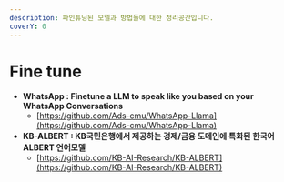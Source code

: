 ```yaml
---
description: 파인튜닝된 모델과 방법들에 대한 정리공간입니다.
coverY: 0
---
```


# Fine tune

* **WhatsApp : Finetune a LLM to speak like you based on your WhatsApp Conversations**
  * [https://github.com/Ads-cmu/WhatsApp-Llama](https://github.com/Ads-cmu/WhatsApp-Llama)
* **KB-ALBERT : KB국민은행에서 제공하는 경제/금융 도메인에 특화된 한국어 ALBERT 언어모델**
  * [https://github.com/KB-AI-Research/KB-ALBERT](https://github.com/KB-AI-Research/KB-ALBERT)
